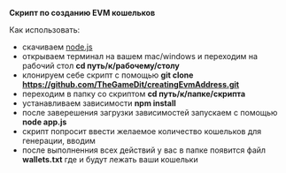 **Скрипт по созданию EVM кошельков**

Как использовать:
- скачиваем [node.js](https://nodejs.org/en/download)
- открываем терминал на вашем mac/windows и переходим на рабочий стол **cd путь/к/рабочему/столу**
- клонируем себе скрипт с помощью **git clone https://github.com/TheGameDit/creatingEvmAddress.git**
- переходим в папку со скриптом **cd путь/к/папке/скрипта**
- устанавливаем зависимости **npm install**
- после заверешения загрузки зависимостей запускаем с помощью **node app.js**
- скрипт попросит ввести желаемое количество кошельков для генерации, вводим
- после выполненния всех действий у вас в папке появится файл **wallets.txt** где и будут лежать ваши кошельки

